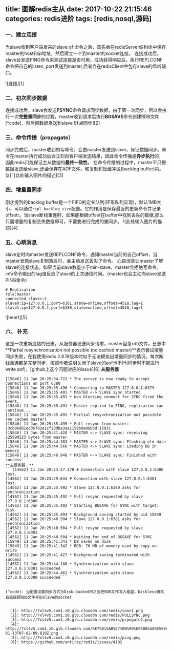 ﻿
title: 图解redis主从
date: 2017-10-22 21:15:46
categories: redis进阶
tags: [redis,nosql,源码]
---

### 一、建立连接

当slave收到客户端发来的slave of 命令之后，首先会在redisServer结构体中保存master的host和ip地址，然后建立一个到master的socket连接。
连接成功后，slave会发送PING命令来测试连接是否可用，成功获得响应后，执行REPLCONF命令把自己的listen_port发送到master,后者会在redisClient中包存slave的监听端口。
<!--more-->

![连接][1]
### 二、初次同步数据
连接成功后，slave会发送**PSYNC**命令请求同步数据，由于第一次同步，所以会执行一次**完整重同步**的过程，master收到请求后执行**BGSAVE**命令创建RDB文件[^code]，然后把数据发送到slave 
![full同步][2]
### 三、命令传播（propagate）
同步完成后，master收到的写命令，会由master发送到slave，保证数据同步。命令在master执行成功后会立刻向客户端发送结果，因此命令传播是**异步执行**的，因此redis只能保证主从数据的**最终一致性**。
在命令传播的过程中，master不只把数据发送给slave,还会保存在AOF文件，和复制积压缓冲区(backlog buffer)内。[a]
![此处输入图片的描述][3]
### 四、增量重同步
刚才提到的backlog buffer是一个FIFO的定长队列(环形队列实现)，默认1MB大小，可以通过`repl_backlog_size`配置。它的作用是保存最近的更新命令并记录offsetr。当slave断线重连时，如果能根据offset在buffer中找到丢失的数据,那么只需增量的复制丢失数据即可，不需要进行完成的重同步。
![此处输入图片的描述][4]

### 五、心跳消息
slave定时向master发送REPLCONF命令，通知master当前的自己offset，当master发现slave复制落后时，会主动发送丢失了命令。
心跳消息让master了解slave的连接状态，如果当前slave数量小于min-slave，master会拒绝写命令。info命令输出的lag值反应了slave的上次通信时间。（master也会主动向slave发送PING命令）
```
# Replication
role:master
connected_slaves:2
slave0:ip=127.0.0.1,port=6381,state=online,offset=4518,lag=1
slave1:ip=127.0.0.1,port=6380,state=online,offset=4518,lag=1
```
![heart][5]

### 六、 补充
这是一次重新连接的日志，从服务器发送同步请求，master回复rdb文件。日志中**Partial resynchronization not possible (no cached master)**表示尝试增量同步失败，在我使用redis 2.8.19版本时似乎无法模拟出增量同步的情况，每次断线重连都是完整同步，按照作者说明关闭了slave的aof也不行(同步时不能进行write aof)，[github上这个问题对应的issue][6]
**从服务器**
```[15846] 11 Jan 20:25:34.722 * DB loaded from disk: 2.233 seconds
[15846] 11 Jan 20:25:34.722 * The server is now ready to accept connections on port 6380
[15846] 11 Jan 20:25:35.490 * Connecting to MASTER 127.0.0.1:6379
[15846] 11 Jan 20:25:35.491 * MASTER <-> SLAVE sync started
[15846] 11 Jan 20:25:35.491 * Non blocking connect for SYNC fired the event.
[15846] 11 Jan 20:25:35.491 * Master replied to PING, replication can continue...
[15846] 11 Jan 20:25:35.491 * Partial resynchronization not possible (no cached master)
[15846] 11 Jan 20:25:35.495 * Full resync from master: 13cb06d81ed35702e1cf20dba3aa1159b9a068bd:15931
[15846] 11 Jan 20:25:41.428 * MASTER <-> SLAVE sync: receiving 225990523 bytes from master
[15846] 11 Jan 20:25:44.383 * MASTER <-> SLAVE sync: Flushing old data
[15846] 11 Jan 20:25:44.560 * MASTER <-> SLAVE sync: Loading DB in memory
[15846] 11 Jan 20:25:46.948 * MASTER <-> SLAVE sync: Finished with success```
**主服务器：**
```[14562] 11 Jan 20:23:17.478 # Connection with slave 127.0.0.1:6380 lost.
[14562] 11 Jan 20:23:29.644 # Connection with slave 127.0.0.1:6381 lost.
[14562] 11 Jan 20:25:35.492 * Slave 127.0.0.1:6380 asks for synchronization
[14562] 11 Jan 20:25:35.492 * Full resync requested by slave 127.0.0.1:6380
[14562] 11 Jan 20:25:35.492 * Starting BGSAVE for SYNC with target: disk
[14562] 11 Jan 20:25:35.494 * Background saving started by pid 15849
[14562] 11 Jan 20:25:40.504 * Slave 127.0.0.1:6381 asks for synchronization
[14562] 11 Jan 20:25:40.504 * Full resync requested by slave 127.0.0.1:6381
[14562] 11 Jan 20:25:40.504 * Waiting for end of BGSAVE for SYNC
[15849] 11 Jan 20:25:41.341 * DB saved on disk
[15849] 11 Jan 20:25:41.342 * RDB: 76 MB of memory used by copy-on-write
[14562] 11 Jan 20:25:41.427 * Background saving terminated with success
[14562] 11 Jan 20:25:44.180 * Synchronization with slave 127.0.0.1:6381 succeeded
[14562] 11 Jan 20:25:44.461 * Synchronization with slave 127.0.0.1:6380 succeeded```


[^code]: 当配置设置同步方式为Disk-backed时才会把RDB文件写入磁盘，Diskless模式会直接把RDB文件写到slave的socket


  [1]: http://7xl4v5.com1.z0.glb.clouddn.com/redis/conn1.png
  [2]: http://7xl4v5.com1.z0.glb.clouddn.com/redis/FULLSYNC.png
  [3]: http://7xl4v5.com1.z0.glb.clouddn.com/redis/prpogate2.png
  [4]: http://7xl4v5.com1.z0.glb.clouddn.com/%E7%81%AB%E7%8B%90%E6%88%AA%E5%9B%BE_2018-01-13T07-02-09.810Z.png
  [5]: http://7xl4v5.com1.z0.glb.clouddn.com/redis/ping.png
  [6]: https://github.com/antirez/redis/issues/4102